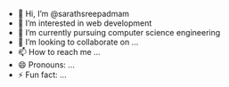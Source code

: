 - 👋 Hi, I’m @sarathsreepadmam
- 👀 I’m interested in web development
- 🌱 I’m currently pursuing computer science engineering
- 💞️ I’m looking to collaborate on ...
- 📫 How to reach me ...
- 😄 Pronouns: ...
- ⚡ Fun fact: ...

<!---
sarathsreepadmam/sarathsreepadmam is a ✨ special ✨ repository because its `README.md` (this file) appears on your GitHub profile.
You can click the Preview link to take a look at your changes.
--->
